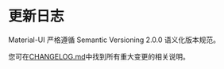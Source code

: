 # 更新日志

<p class="description">Material-UI 严格遵循 Semantic Versioning 2.0.0 语义化版本规范。</p>

您可在[CHANGELOG.md](https://github.com/mui-org/material-ui/blob/next/CHANGELOG.md)中找到所有重大变更的相关说明。

